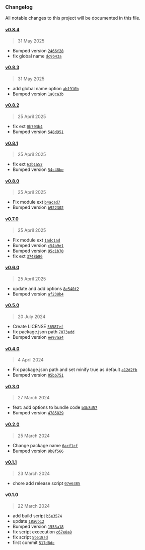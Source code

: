 ### Changelog

All notable changes to this project will be documented in this file. 

#### [v0.8.4](https://github.com/zumerlab/zumerbox-build/compare/v0.8.3...v0.8.4)

> 31 May 2025

- Bumped version [`2466f28`](https://github.com/zumerlab/zumerbox-build/commit/2466f282854ff709f7a5ecd405130c3b8c650777)
- fix global name [`dc9b43a`](https://github.com/zumerlab/zumerbox-build/commit/dc9b43a078d35a6366d69a9f967af9bc4a18486c)

#### [v0.8.3](https://github.com/zumerlab/zumerbox-build/compare/v0.8.2...v0.8.3)

> 31 May 2025

- add global name option [`ab1910b`](https://github.com/zumerlab/zumerbox-build/commit/ab1910bd6b1e5283cbc9f6ad9a1071bf82e7d4f5)
- Bumped version [`1a0ca3b`](https://github.com/zumerlab/zumerbox-build/commit/1a0ca3b5fa4e6125b89b2c66b55dd9b523819f0d)

#### [v0.8.2](https://github.com/zumerlab/zumerbox-build/compare/v0.8.1...v0.8.2)

> 25 April 2025

- fix ext [`0b703b4`](https://github.com/zumerlab/zumerbox-build/commit/0b703b4b3865147ba8c29e7d4b7afc1a6aba7110)
- Bumped version [`548d951`](https://github.com/zumerlab/zumerbox-build/commit/548d951d26e51bc41b096d556cf3cf1478036b5f)

#### [v0.8.1](https://github.com/zumerlab/zumerbox-build/compare/v0.8.0...v0.8.1)

> 25 April 2025

- fix ext [`63b1a52`](https://github.com/zumerlab/zumerbox-build/commit/63b1a5228f3624732f3610303578f9a20d4e9bbc)
- Bumped version [`54c48be`](https://github.com/zumerlab/zumerbox-build/commit/54c48bea1ced5bc4ac94aa5e528afb4b1c8a367d)

#### [v0.8.0](https://github.com/zumerlab/zumerbox-build/compare/v0.7.0...v0.8.0)

> 25 April 2025

- Fix module ext [`b4acad7`](https://github.com/zumerlab/zumerbox-build/commit/b4acad72c936cc0214d17087d63299a8ce6b14c4)
- Bumped version [`b922302`](https://github.com/zumerlab/zumerbox-build/commit/b922302cf3643be01ee978c61956542cc3abfa3e)

#### [v0.7.0](https://github.com/zumerlab/zumerbox-build/compare/v0.6.0...v0.7.0)

> 25 April 2025

- Fix module ext [`1adc1ad`](https://github.com/zumerlab/zumerbox-build/commit/1adc1ade3012c003498a7d317afe6272450d1bcd)
- Bumped version [`c54a9e1`](https://github.com/zumerlab/zumerbox-build/commit/c54a9e15fee7f093760ee5c4a35a12aec850d54f)
- Bumped version [`95c1b70`](https://github.com/zumerlab/zumerbox-build/commit/95c1b708f5bfe136a2c1c6c33739435efc9284e8)
- fix ext [`3748b86`](https://github.com/zumerlab/zumerbox-build/commit/3748b86f2e9f5cbf4edcb5d524b5547befd33df8)

#### [v0.6.0](https://github.com/zumerlab/zumerbox-build/compare/v0.5.0...v0.6.0)

> 25 April 2025

- update and add options [`8e540f2`](https://github.com/zumerlab/zumerbox-build/commit/8e540f268c6db1263434047d3e8d9aa1744f3eb9)
- Bumped version [`af238b4`](https://github.com/zumerlab/zumerbox-build/commit/af238b4a41eaf52d0b6d6a63b119543baa7b92c8)

#### [v0.5.0](https://github.com/zumerlab/zumerbox-build/compare/v0.4.0...v0.5.0)

> 20 July 2024

- Create LICENSE [`56587ef`](https://github.com/zumerlab/zumerbox-build/commit/56587efbe4808a050ee2d4a2fbd11a0c500ce8d7)
- fix package.json path [`7073add`](https://github.com/zumerlab/zumerbox-build/commit/7073add3c7fc6cb02ba5baeabc04c6043fe9d1a7)
- Bumped version [`ee97aa4`](https://github.com/zumerlab/zumerbox-build/commit/ee97aa4d176f400dd05576e05c9b7ac39e3d4e57)

#### [v0.4.0](https://github.com/zumerlab/zumerbox-build/compare/v0.3.0...v0.4.0)

> 4 April 2024

- Fix package.json path and set minify true as default [`a12d2fb`](https://github.com/zumerlab/zumerbox-build/commit/a12d2fbd10683ea03727e8ef6b1a2ab856fc1653)
- Bumped version [`05bb751`](https://github.com/zumerlab/zumerbox-build/commit/05bb75106ed737dc2c3f48c1eafadf68a0ee3552)

#### [v0.3.0](https://github.com/zumerlab/zumerbox-build/compare/v0.2.0...v0.3.0)

> 27 March 2024

- feat: add options to bundle code [`b3b8d57`](https://github.com/zumerlab/zumerbox-build/commit/b3b8d571fa0eff711dc181a6f0410cac38bf5831)
- Bumped version [`4785829`](https://github.com/zumerlab/zumerbox-build/commit/4785829190d0dee78d19d0e39730c222c2597de8)

#### [v0.2.0](https://github.com/zumerlab/zumerbox-build/compare/v0.1.1...v0.2.0)

> 25 March 2024

- Change package name [`6acf1cf`](https://github.com/zumerlab/zumerbox-build/commit/6acf1cffe9cb896c39f88da4bf0ed354fd8f3066)
- Bumped version [`9b8f566`](https://github.com/zumerlab/zumerbox-build/commit/9b8f566a0cafe54d65f691dc7bf0ea4a0cd8976e)

#### [v0.1.1](https://github.com/zumerlab/zumerbox-build/compare/v0.1.0...v0.1.1)

> 23 March 2024

- chore add release script [`07e6385`](https://github.com/zumerlab/zumerbox-build/commit/07e63851103d48db29c22bec1ba781a75ef42181)

#### v0.1.0

> 22 March 2024

- add build script [`b5e3574`](https://github.com/zumerlab/zumerbox-build/commit/b5e3574aa06221660e64c5df1532bec0f4d68e26)
- update [`18a6b12`](https://github.com/zumerlab/zumerbox-build/commit/18a6b12c94d6774164f59c87802474c363a702c2)
- Bumped version [`1553a18`](https://github.com/zumerlab/zumerbox-build/commit/1553a18b075685250b9be0b8e3b715112a2ac1ac)
- fix script excecution [`c67e8a8`](https://github.com/zumerlab/zumerbox-build/commit/c67e8a8733ffb130c33b2e17ab4b352cf6ae982a)
- fix script [`5b518ad`](https://github.com/zumerlab/zumerbox-build/commit/5b518ad4e7ffc3e56ccd4624383a6c4340b695b6)
- first commit [`517d8dc`](https://github.com/zumerlab/zumerbox-build/commit/517d8dc50af139d6b1c25f8f105006b00d603016)
